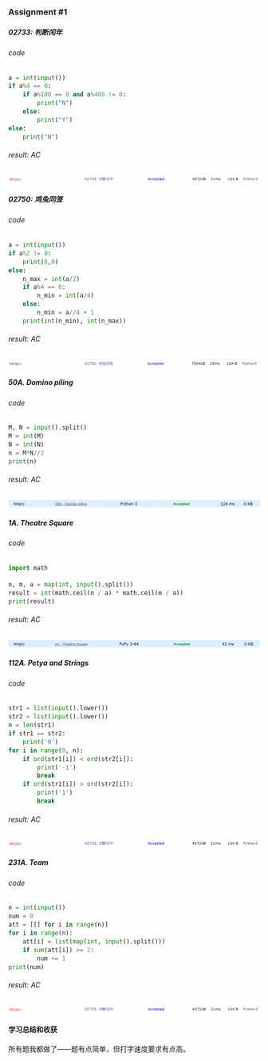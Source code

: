 ### Assignment #1

##### 02733: 判断闰年

###### code

```python
a = int(input())
if a%4 == 0:
    if a%100 == 0 and a%400 != 0:
        print("N")
    else:
        print("Y")
else:
    print("N")
```

###### result: AC

![02733](https://github.com/oFtangcY/2024fall-cs101-personal/blob/main/homework/fig/02733.png)

##### 02750: 鸡兔同笼

###### code

```python
a = int(input())
if a%2 != 0:
    print(0,0)
else:
    n_max = int(a/2)
    if a%4 == 0:
        n_min = int(a/4)
    else:
        n_min = a//4 + 1
    print(int(n_min), int(n_max))
```

###### result: AC

![02750](https://github.com/oFtangcY/2024fall-cs101-personal/blob/main/homework/fig/02750.png)

##### 50A. Domino piling

###### code

```python
M, N = input().split()
M = int(M)
N = int(N)
n = M*N//2
print(n)
```

###### result: AC

![50A](https://github.com/oFtangcY/2024fall-cs101-personal/blob/main/homework/fig/50A.png)

##### 1A. Theatre Square

###### code

```python
import math

n, m, a = map(int, input().split())
result = int(math.ceil(n / a) * math.ceil(m / a))
print(result)
```

###### result: AC

![1A](https://github.com/oFtangcY/2024fall-cs101-personal/blob/main/homework/fig/1A.png)

##### 112A. Petya and Strings

###### code

```python
str1 = list(input().lower())
str2 = list(input().lower())
n = len(str1)
if str1 == str2:
    print('0')
for i in range(0, n):
    if ord(str1[i]) < ord(str2[i]):
        print('-1')
        break
    if ord(str1[i]) > ord(str2[i]):
        print('1')
        break
```

###### result: AC

![112A](https://github.com/oFtangcY/2024fall-cs101-personal/blob/main/homework/fig/02733.png)

##### 231A. Team

###### code

```python
n = int(input())
num = 0
att = [[] for i in range(n)]
for i in range(n):
    att[i] = list(map(int, input().split()))
    if sum(att[i]) >= 2:
        num += 1
print(num)
```

###### result: AC

![231A](https://github.com/oFtangcY/2024fall-cs101-personal/blob/main/homework/fig/02733.png)

#### 学习总结和收获

所有题我都做了——题有点简单，但打字速度要求有点高。
